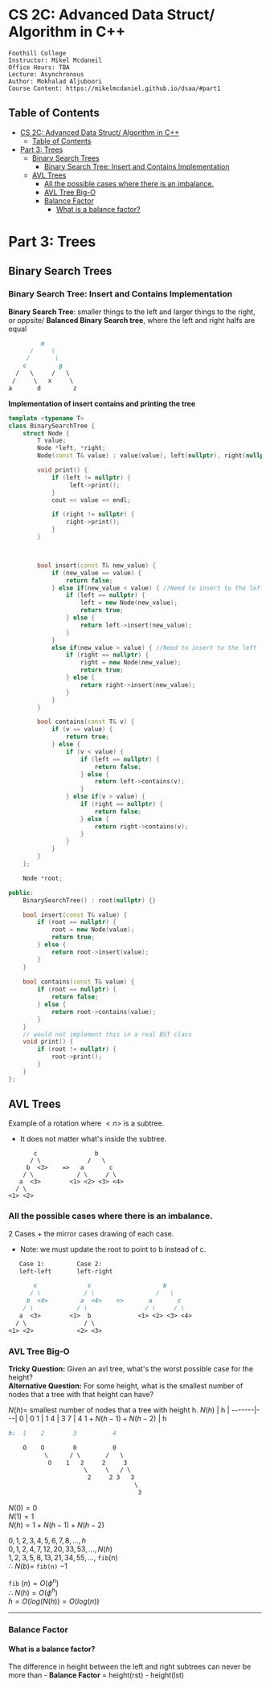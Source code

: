 # CS 2C: Advanced Data Struct/ Algorithm in C++
    Foothill College
    Instructor: Mikel Mcdaneil
    Office Hours: TBA
    Lecture: Asynchronous
    Author: Mokhalad Aljuboori
    Course Content: https://mikelmcdaniel.github.io/dsaa/#part1

## Table of Contents
- [CS 2C: Advanced Data Struct/ Algorithm in C++](#cs-2c-advanced-data-struct-algorithm-in-c)
  - [Table of Contents](#table-of-contents)
- [Part 3: Trees](#part-3-trees)
  - [Binary Search Trees](#binary-search-trees)
    - [Binary Search Tree: Insert and Contains Implementation](#binary-search-tree-insert-and-contains-implementation)
  - [AVL Trees](#avl-trees)
    - [All the possible cases where there is an imbalance.](#all-the-possible-cases-where-there-is-an-imbalance)
    - [AVL Tree Big-O](#avl-tree-big-o)
    - [Balance Factor](#balance-factor)
      - [What is a balance factor?](#what-is-a-balance-factor)


# Part 3: Trees

## Binary Search Trees

### Binary Search Tree: Insert and Contains Implementation

**Binary Search Tree**: smaller things to the left and larger things to the right, or oppsite/
**Balanced Binary Search tree**, where the left and right halfs are equal

```md
         m
      /     \
     /       \
    c         g
  /   \     /   \
 /     \   x     \
a       d         z
```

**Implementation of insert contains and printing the tree** 
```cpp
template <typename T>
class BinarySearchTree {
    struct Node {
        T value;
        Node *left, *right;
        Node(const T& value) : value(value), left(nullptr), right(nullptr) {}

        void print() {
            if (left != nullptr) {
                 left->print();
            }
            cout << value << endl;

            if (right != nullptr) {
                right->print();
            }
        }



        bool insert(const T& new_value) {
            if (new_value == value) {
                return false;
            } else if(new_value < value) { //Need to insert to the left
                if (left == nullptr) {
                    left = new Node(new_value);
                    return true;
                } else {
                    return left->insert(new_value);
                }
            }
            else if(new_value > value) { //Need to insert to the left
                if (right == nullptr) {
                    right = new Node(new_value);
                    return true;
                } else {
                    return right->insert(new_value);
                }
            }
        }

        bool contains(const T& v) {
            if (v == value) {
                return true;
            } else {
                if (v < value) {
                    if (left == nullptr) {
                        return false;
                    } else {
                        return left->contains(v);
                    }
                } else if(v > value) {
                    if (right == nullptr) {
                        return false;
                    } else {
                        return right->contains(v);
                    }
                }
            }
        }
    };

    Node *root;

public:
    BinarySearchTree() : root(nullptr) {}

    bool insert(const T& value) {
        if (root == nullptr) {
            root = new Node(value);
            return true;
        } else {
            return root->insert(value);
        }
    }
    
    bool contains(const T& value) {
        if (root == nullptr) {
            return false;
        } else {
            return root->contains(value);
        }
    }
    // would not implement this in a real BST class
    void print() {
        if (root != nullptr) {
            root->print();
        }
    }
};
```

## AVL Trees
Example of a rotation where $<n>$ is a subtree.
- It does not matter what's inside the subtree. 
```
       c                b
      / \             /   \
     b  <3>    =>   a       c
    / \            / \     / \
   a  <3>        <1> <2> <3> <4>
  / \
<1> <2>
```

### All the possible cases where there is an imbalance.
2 Cases + the mirror cases drawing of each case. 
- Note: we must update the root to point to b instead of c.
```md
   Case 1:         Case 2:
   left-left       left-right

       c              c                    b
      / \            / \                 /   \
     b  <4>         a  <4>    =>       a       c
    / \            / \                / \     / \ 
   a  <3>        <1>  b             <1> <2> <3> <4>
  / \                / \        
<1> <2>            <2> <3>      
```

### AVL Tree Big-O
**Tricky Question:** Given an avl tree, what's the worst possible case for the height?\
**Alternative Question:** For some height, what is the smallest number of nodes that a tree with that height can have?

$N(h)=$ smallest number of nodes that a tree with height h.
$N(h)$ | h |
-------|---|
0 | 0
1 | 1
4 | 3
7 | 4
$1 + N(h - 1) + N(h - 2)$ | h
```md
h:  1    2        3          4

    O    O        0          0
          \      / \       /   \
           O    1   2     2     3
                     \     \   / \
                      2     2 3   3
                                   \
                                    3
```

$N(0) = 0$\
$N(1) = 1$\
$N(h) = 1 + N(h - 1) + N(h - 2)$

${0, 1, 2, 3, 4, 5, 6, 7, 8, ..., h}$\
${0, 1, 2, 4, 7, 12, 20, 33, 53, ..., N(h)}$\
${1, 2, 3, 5, 8, 13, 21, 34, 55, ... ,}$  `fib`(n)\
$\therefore \: N(b) =$ `fib(n)` $- 1$

`fib` $(n) = O(\phi^n)$\
$\therefore \: N(h) = O(\phi^h )$\
$h = O(log(N(h)) = O(log(n))$

<hr>

### Balance Factor
#### What is a balance factor?
The difference in height between the left and right subtrees can never be more than - **Balance Factor** =  height(rst) - height(lst)
